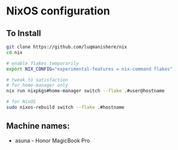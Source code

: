 # NixOS configuration

## To Install
```bash
git clone https://github.com/luqmanishere/nix
cd nix

# enable flakes temporarily
export NIX_CONFIG="experimental-features = nix-command flakes"

# tweak to satisfaction
# for home-manager only
nix run nixpkgs#home-manager switch --flake .#user@hostname

# for NixOS
sudo nixos-rebuild switch --flake .#hostname
```

## Machine names:
* asuna - Honor MagicBook Pro
